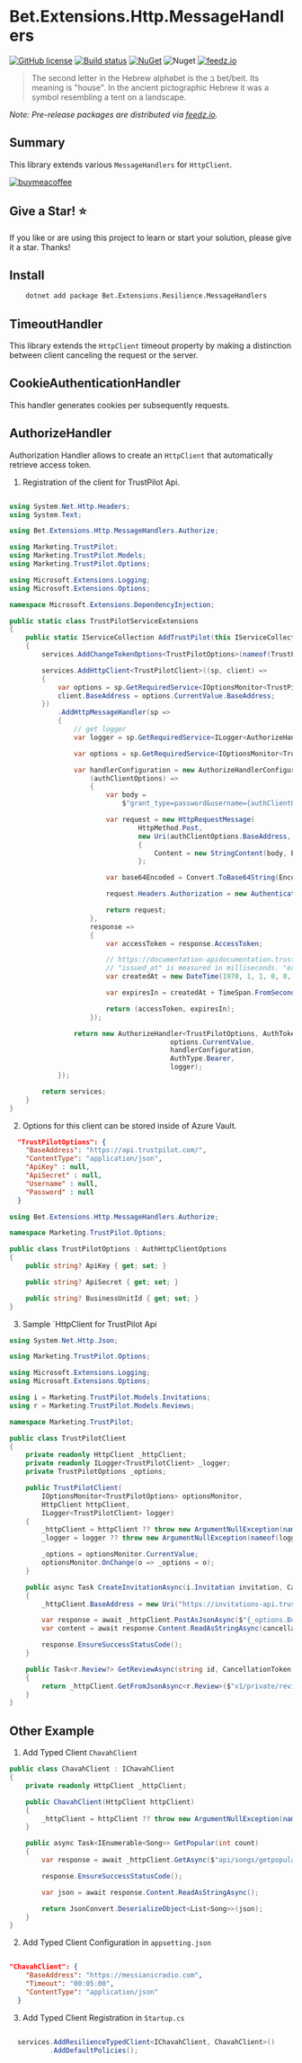 ﻿# Bet.Extensions.Http.MessageHandlers

[![GitHub license](https://img.shields.io/badge/license-MIT-blue.svg?style=flat-square)](https://raw.githubusercontent.com/kdcllc/Bet.Extensions.Resilience/master/LICENSE)
[![Build status](https://ci.appveyor.com/api/projects/status/tmqs7xbq1aqee3md/branch/master?svg=true)](https://ci.appveyor.com/project/kdcllc/bet-extensions-resilience/branch/master)
[![NuGet](https://img.shields.io/nuget/v/Bet.Extensions.Http.MessageHandlers.svg)](https://www.nuget.org/packages?q=Bet.Extensions.Http.MessageHandlers)
![Nuget](https://img.shields.io/nuget/dt/Bet.Extensions.Http.MessageHandlers)
[![feedz.io](https://img.shields.io/badge/endpoint.svg?url=https://f.feedz.io/kdcllc/bet-extensions-resilience/shield/Bet.Extensions.Http.MessageHandlers/latest)](https://f.feedz.io/kdcllc/bet-extensions-resilience/packages/Bet.Extensions.Http.MessageHandlers/latest/download)

> The second letter in the Hebrew alphabet is the ב bet/beit. Its meaning is "house". In the ancient pictographic Hebrew it was a symbol resembling a tent on a landscape.

_Note: Pre-release packages are distributed via [feedz.io](https://f.feedz.io/kdcllc/bet-extensions-resilience/nuget/index.json)._

## Summary

This library extends various `MessageHandlers` for `HttpClient`.

[![buymeacoffee](https://www.buymeacoffee.com/assets/img/custom_images/orange_img.png)](https://www.buymeacoffee.com/vyve0og)

## Give a Star! :star:

If you like or are using this project to learn or start your solution, please give it a star. Thanks!

## Install

```bash
    dotnet add package Bet.Extensions.Resilience.MessageHandlers
```

## TimeoutHandler

This library extends the `HttpClient` timeout property by making a distinction between client canceling the request or the server.

## CookieAuthenticationHandler

This handler generates cookies per subsequently requests.

## AuthorizeHandler

Authorization Handler allows to create an `HttpClient` that automatically retrieve access token.

1. Registration of the client for TrustPilot Api.

```csharp

using System.Net.Http.Headers;
using System.Text;

using Bet.Extensions.Http.MessageHandlers.Authorize;

using Marketing.TrustPilot;
using Marketing.TrustPilot.Models;
using Marketing.TrustPilot.Options;

using Microsoft.Extensions.Logging;
using Microsoft.Extensions.Options;

namespace Microsoft.Extensions.DependencyInjection;

public static class TrustPilotServiceExtensions
{
    public static IServiceCollection AddTrustPilot(this IServiceCollection services)
    {
        services.AddChangeTokenOptions<TrustPilotOptions>(nameof(TrustPilotOptions), null, configureAction: c => { });

        services.AddHttpClient<TrustPilotClient>((sp, client) =>
        {
            var options = sp.GetRequiredService<IOptionsMonitor<TrustPilotOptions>>();
            client.BaseAddress = options.CurrentValue.BaseAddress;
        })
            .AddHttpMessageHandler(sp =>
            {
                // get logger
                var logger = sp.GetRequiredService<ILogger<AuthorizeHandler<TrustPilotOptions, AuthToken>>>();

                var options = sp.GetRequiredService<IOptionsMonitor<TrustPilotOptions>>();

                var handlerConfiguration = new AuthorizeHandlerConfiguration<TrustPilotOptions, AuthToken>(
                    (authClientOptions) =>
                    {
                        var body =
                            $"grant_type=password&username={authClientOptions.Username}&password={authClientOptions.Password}";

                        var request = new HttpRequestMessage(
                                HttpMethod.Post,
                                new Uri(authClientOptions.BaseAddress, "v1/oauth/oauth-business-users-for-applications/accesstoken"))
                                {
                                    Content = new StringContent(body, Encoding.UTF8, "application/x-www-form-urlencoded")
                                };

                        var base64Encoded = Convert.ToBase64String(Encoding.ASCII.GetBytes($"{authClientOptions.ApiKey}:{authClientOptions.ApiSecret}"));

                        request.Headers.Authorization = new AuthenticationHeaderValue("Basic", base64Encoded);

                        return request;
                    },
                    response =>
                    {
                        var accessToken = response.AccessToken;

                        // https://documentation-apidocumentation.trustpilot.com/faq
                        // "issued_at" is measured in milliseconds. "expires_in" is measured in seconds. Both are have data type - string.
                        var createdAt = new DateTime(1970, 1, 1, 0, 0, 0, DateTimeKind.Utc).AddMilliseconds(response.IssuedAt.GetValueOrDefault());

                        var expiresIn = createdAt + TimeSpan.FromSeconds(response.ExpiresIn.GetValueOrDefault());

                        return (accessToken, expiresIn);
                    });

                return new AuthorizeHandler<TrustPilotOptions, AuthToken>(
                                        options.CurrentValue,
                                        handlerConfiguration,
                                        AuthType.Bearer,
                                        logger);
            });

        return services;
    }
}

```

2. Options for this client can be stored inside of Azure Vault.

```json
  "TrustPilotOptions": {
    "BaseAddress": "https://api.trustpilot.com/",
    "ContentType": "application/json",
    "ApiKey" : null,
    "ApiSecret" : null,
    "Username" : null,
    "Password" : null
  }
```

```csharp
using Bet.Extensions.Http.MessageHandlers.Authorize;

namespace Marketing.TrustPilot.Options;

public class TrustPilotOptions : AuthHttpClientOptions
{
    public string? ApiKey { get; set; }

    public string? ApiSecret { get; set; }

    public string? BusinessUnitId { get; set; }
}
```

3. Sample `HttpClient for TrustPilot Api

```csharp
using System.Net.Http.Json;

using Marketing.TrustPilot.Options;

using Microsoft.Extensions.Logging;
using Microsoft.Extensions.Options;

using i = Marketing.TrustPilot.Models.Invitations;
using r = Marketing.TrustPilot.Models.Reviews;

namespace Marketing.TrustPilot;

public class TrustPilotClient
{
    private readonly HttpClient _httpClient;
    private readonly ILogger<TrustPilotClient> _logger;
    private TrustPilotOptions _options;

    public TrustPilotClient(
        IOptionsMonitor<TrustPilotOptions> optionsMonitor,
        HttpClient httpClient,
        ILogger<TrustPilotClient> logger)
    {
        _httpClient = httpClient ?? throw new ArgumentNullException(nameof(httpClient));
        _logger = logger ?? throw new ArgumentNullException(nameof(logger));

        _options = optionsMonitor.CurrentValue;
        optionsMonitor.OnChange(o => _options = o);
    }

    public async Task CreateInvitationAsync(i.Invitation invitation, CancellationToken cancellationToken)
    {
        _httpClient.BaseAddress = new Uri("https://invitations-api.trustpilot.com/v1/private/business-units/");

        var response = await _httpClient.PostAsJsonAsync($"{_options.BusinessUnitId}/email-invitations", invitation, SystemTextJson.Options, cancellationToken);
        var content = await response.Content.ReadAsStringAsync(cancellationToken);

        response.EnsureSuccessStatusCode();
    }

    public Task<r.Review?> GetReviewAsync(string id, CancellationToken cancellationToken)
    {
        return _httpClient.GetFromJsonAsync<r.Review>($"v1/private/reviews/{id}", SystemTextJson.Options, cancellationToken);
    }
}

```
## Other Example

1. Add Typed Client `ChavahClient`

```csharp
public class ChavahClient : IChavahClient
{
    private readonly HttpClient _httpClient;

    public ChavahClient(HttpClient httpClient)
    {
        _httpClient = httpClient ?? throw new ArgumentNullException(nameof(httpClient));
    }

    public async Task<IEnumerable<Song>> GetPopular(int count)
    {
        var response = await _httpClient.GetAsync($"api/songs/getpopular?count={count}");

        response.EnsureSuccessStatusCode();

        var json = await response.Content.ReadAsStringAsync();

        return JsonConvert.DeserializeObject<List<Song>>(json);
    }
}
```

2. Add Typed Client Configuration in `appsetting.json`

```json

"ChavahClient": {
    "BaseAddress": "https://messianicradio.com",
    "Timeout": "00:05:00",
    "ContentType": "application/json"
  }

```

3. Add Typed Client Registration in `Startup.cs`

```csharp

  services.AddResilienceTypedClient<IChavahClient, ChavahClient>()
          .AddDefaultPolicies();

```
